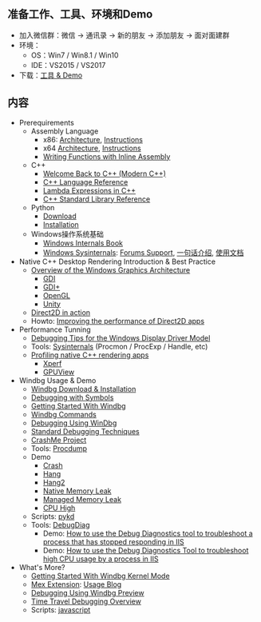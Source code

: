 ## 准备工作、工具、环境和Demo
- 加入微信群：微信 -> 通讯录 -> 新的朋友 -> 添加朋友 -> 面对面建群
- 环境：
	- OS：Win7 / Win8.1 / Win10
	- IDE：VS2015 / VS2017
- 下载：[工具 & Demo](https://share.weiyun.com/5SHAbCW)

## 内容
- Prerequirements
	- Assembly Language
		- x86: [Architecture](https://docs.microsoft.com/en-us/windows-hardware/drivers/debugger/x86-architecture), [Instructions](https://docs.microsoft.com/en-us/windows-hardware/drivers/debugger/x86-instructions)
		- x64 [Architecture](https://docs.microsoft.com/en-us/windows-hardware/drivers/debugger/x64-architecture), [Instructions](https://docs.microsoft.com/en-us/windows-hardware/drivers/debugger/x64-instructions)
		- [Writing Functions with Inline Assembly](https://msdn.microsoft.com/en-us/library/5sds75we.aspx)
	- C++
		- [Welcome Back to C++ (Modern C++)](https://msdn.microsoft.com/en-us/library/hh279654.aspx)
		- [C++ Language Reference](https://msdn.microsoft.com/en-us/library/3bstk3k5.aspx)
		- [Lambda Expressions in C++](https://msdn.microsoft.com/en-us/library/dd293608.aspx)
		- [C++ Standard Library Reference](https://msdn.microsoft.com/en-us/library/cscc687y.aspx)
	- Python
		- [Download](https://www.python.org/downloads/)
		- [Installation](https://github.com/wu-wenxiang/Training-Python-Public/blob/master/doc/Installation-Python.md)
	- Windows操作系统基础
		- [Windows Internals Book](https://docs.microsoft.com/en-us/sysinternals/learn/windows-internals)
		- [Windows Sysinternals](https://docs.microsoft.com/en-us/sysinternals/): [Forums Support](https://social.technet.microsoft.com/Forums/en-US/home?category=sysinternals&amp;filter=alltypes&amp;sort=lastpostdesc), [一句话介绍](http://blog.wuwenxiang.net/Windows-Sysinternals), [使用文档](https://docs.microsoft.com/en-us/sysinternals/learn/troubleshooting-book)
- Native C++ Desktop Rendering Introduction & Best Practice
	- [Overview of the Windows Graphics Architecture](https://docs.microsoft.com/en-us/windows/desktop/learnwin32/overview-of-the-windows-graphics-architecture)
		- [GDI](https://msdn.microsoft.com/en-us/library/ms969913.aspx)
		- [GDI+](https://docs.microsoft.com/en-us/windows/desktop/gdiplus/-gdiplus-gdi-start)
		- [OpenGL](https://learnopengl.com/Getting-started/OpenGL)
		- [Unity](https://link.zhihu.com/?target=http%3A//unity3d.com/learn/tutorials/modules) 
	- [Direct2D in action](https://docs.microsoft.com/en-us/windows/desktop/learnwin32/your-first-direct2d-program)
	- Howto: [Improving the performance of Direct2D apps](https://docs.microsoft.com/en-us/windows/desktop/direct2d/improving-direct2d-performance)
- Performance Tunning
	- [Debugging Tips for the Windows Display Driver Model](https://docs.microsoft.com/en-us/windows-hardware/drivers/display/debugging-tips-for-the-windows-vista-display-driver-model)
	- Tools: [Sysinternals](https://docs.microsoft.com/en-us/sysinternals) (Procmon / ProcExp / Handle, etc)
	- [Profiling native C++ rendering apps](https://docs.microsoft.com/en-us/windows/desktop/direct2d/profiling-directx-applications)
		- [Xperf](https://blogs.msdn.microsoft.com/ntdebugging/2008/04/03/windows-performance-toolkit-xperf/) 
		- [GPUView](https://docs.microsoft.com/en-us/windows-hardware/drivers/display/using-gpuview)
- Windbg Usage & Demo
	- [Windbg Download & Installation](https://docs.microsoft.com/en-us/windows-hardware/drivers/debugger/debugger-download-tools)
	- [Debugging with Symbols](https://docs.microsoft.com/en-us/windows/desktop/dxtecharts/debugging-with-symbols)
	- [Getting Started With Windbg](https://docs.microsoft.com/en-us/windows-hardware/drivers/debugger/getting-started-with-windbg)
	- [Windbg Commands](https://docs.microsoft.com/en-us/windows-hardware/drivers/debugger/commands)
	- [Debugging Using WinDbg](https://docs.microsoft.com/en-us/windows-hardware/drivers/debugger/debugging-using-windbg)
	- [Standard Debugging Techniques](https://docs.microsoft.com/en-us/windows-hardware/drivers/debugger/standard-debugging-techniques)
	- [CrashMe Project](https://mikedoszhang.blogspot.com/search?q=CrashMe+analysis+tutorial)
	- Tools: [Procdump](https://docs.microsoft.com/en-us/sysinternals/downloads/procdump)
	- Demo
		- [Crash](https://msdn.microsoft.com/library/windows/desktop/ee416349)
		- [Hang](https://blogs.msdn.microsoft.com/benjaminperkins/2013/01/08/debugging-a-hung-application-with-windbg/)
		- [Hang2](https://blogs.msdn.microsoft.com/msdnts/2006/11/24/how-to-debug-application-crashhang-in-production-environment/)
		- [Native Memory Leak](https://docs.microsoft.com/en-us/windows-hardware/drivers/debugger/using-umdh-to-find-a-user-mode-memory-leak)
		- [Managed Memory Leak](https://blogs.msdn.microsoft.com/paullou/2011/06/28/debugging-managed-code-memory-leak-with-memory-dump-using-windbg/)
		- [CPU High](https://blogs.msdn.microsoft.com/ntdebugging/2008/05/15/how-to-track-down-high-cpu-in-user-mode-applications-a-live-debug/)
	- Scripts: [pykd](https://github.com/wu-wenxiang/Tool-Windbg-Pykd-Scripts)
	- Tools: [DebugDiag](https://www.microsoft.com/en-us/download/details.aspx?id=49924)
		- Demo: [How to use the Debug Diagnostics tool to troubleshoot a process that has stopped responding in IIS](https://support.microsoft.com/en-us/help/919792/how-to-use-the-debug-diagnostics-tool-to-troubleshoot-a-process-that-h)
		- Demo: [How to use the Debug Diagnostics Tool to troubleshoot high CPU usage by a process in IIS](https://support.microsoft.com/en-us/help/919791/how-to-use-the-debug-diagnostics-tool-to-troubleshoot-high-cpu-usage-b)
- What's More?
	- [Getting Started With Windbg Kernel Mode](https://docs.microsoft.com/en-us/windows-hardware/drivers/debugger/getting-started-with-windbg--kernel-mode-)
	- [Mex Extension](https://www.microsoft.com/en-us/download/details.aspx?id=53304): [Usage Blog](https://blogs.msdn.microsoft.com/luisdem/2016/07/19/mex-debugging-extension-for-windbg-2/)
	- [Debugging Using Windbg Preview](https://docs.microsoft.com/en-us/windows-hardware/drivers/debugger/debugging-using-windbg-preview)
	- [Time Travel Debugging Overview](https://docs.microsoft.com/en-us/windows-hardware/drivers/debugger/time-travel-debugging-overview)
	- Scripts: [javascript](https://docs.microsoft.com/en-us/windows-hardware/drivers/debugger/time-travel-debugging-javascript-automation)
